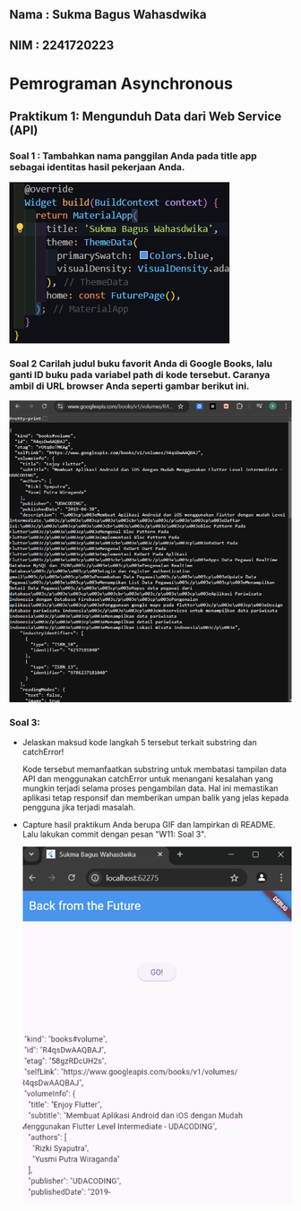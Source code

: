 ## **Nama : Sukma Bagus Wahasdwika**

## **NIM  : 2241720223**

# **Pemrograman Asynchronous**

## **Praktikum 1: Mengunduh Data dari Web Service (API)**

### **Soal 1 : Tambahkan nama panggilan Anda pada title app sebagai identitas hasil pekerjaan Anda.**

![alt text](image.png)

### **Soal 2 Carilah judul buku favorit Anda di Google Books, lalu ganti ID buku pada variabel path di kode tersebut. Caranya ambil di URL browser Anda seperti gambar berikut ini.**

![alt text](image-1.png)

### **Soal 3:**
* Jelaskan maksud kode langkah 5 tersebut terkait substring dan catchError!

    Kode tersebut memanfaatkan substring untuk membatasi tampilan data API dan menggunakan catchError untuk menangani kesalahan yang mungkin terjadi selama proses pengambilan data. Hal ini memastikan aplikasi tetap responsif dan memberikan umpan balik yang jelas kepada pengguna jika terjadi masalah.

* Capture hasil praktikum Anda berupa GIF dan lampirkan di README. Lalu lakukan commit dengan pesan "W11: Soal 3".

    ![alt text](image-2.png)
